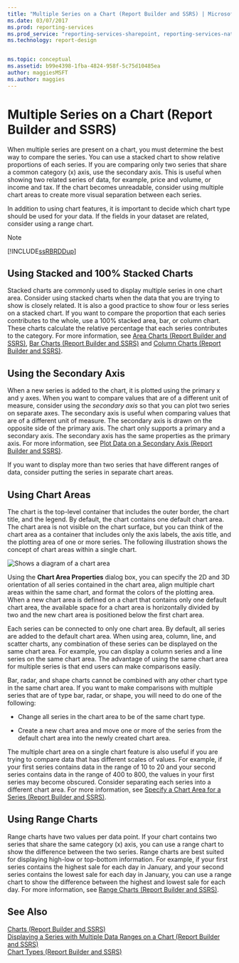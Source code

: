 ```yaml
---
title: "Multiple Series on a Chart (Report Builder and SSRS) | Microsoft Docs"
ms.date: 03/07/2017
ms.prod: reporting-services
ms.prod_service: "reporting-services-sharepoint, reporting-services-native"
ms.technology: report-design


ms.topic: conceptual
ms.assetid: b99e4398-1fba-4824-958f-5c75d10485ea
author: maggiesMSFT
ms.author: maggies
---
```

# Multiple Series on a Chart (Report Builder and SSRS)
  When multiple series are present on a chart, you must determine the best way to compare the series. You can use a stacked chart to show relative proportions of each series. If you are comparing only two series that share a common category (x) axis, use the secondary axis. This is useful when showing two related series of data, for example, price and volume, or income and tax. If the chart becomes unreadable, consider using multiple chart areas to create more visual separation between each series.  
  
 In addition to using chart features, it is important to decide which chart type should be used for your data. If the fields in your dataset are related, consider using a range chart.  
  
> [!NOTE]  
>  [!INCLUDE[ssRBRDDup](../../includes/ssrbrddup-md.md)]  
  
## Using Stacked and 100% Stacked Charts  
 Stacked charts are commonly used to display multiple series in one chart area. Consider using stacked charts when the data that you are trying to show is closely related. It is also a good practice to show four or less series on a stacked chart. If you want to compare the proportion that each series contributes to the whole, use a 100% stacked area, bar, or column chart. These charts calculate the relative percentage that each series contributes to the category. For more information, see [Area Charts &#40;Report Builder and SSRS&#41;](../../reporting-services/report-design/area-charts-report-builder-and-ssrs.md), [Bar Charts &#40;Report Builder and SSRS&#41;](../../reporting-services/report-design/bar-charts-report-builder-and-ssrs.md) and [Column Charts &#40;Report Builder and SSRS&#41;](../../reporting-services/report-design/column-charts-report-builder-and-ssrs.md).  
  
## Using the Secondary Axis  
 When a new series is added to the chart, it is plotted using the primary x and y axes. When you want to compare values that are of a different unit of measure, consider using the *secondary axis* so that you can plot two series on separate axes. The secondary axis is useful when comparing values that are of a different unit of measure. The secondary axis is drawn on the opposite side of the primary axis. The chart only supports a primary and a secondary axis. The secondary axis has the same properties as the primary axis. For more information, see [Plot Data on a Secondary Axis &#40;Report Builder and SSRS&#41;](../../reporting-services/report-design/plot-data-on-a-secondary-axis-report-builder-and-ssrs.md).  
  
 If you want to display more than two series that have different ranges of data, consider putting the series in separate chart areas.  
  
## Using Chart Areas  
 The chart is the top-level container that includes the outer border, the chart title, and the legend. By default, the chart contains one default chart area. The chart area is not visible on the chart surface, but you can think of the chart area as a container that includes only the axis labels, the axis title, and the plotting area of one or more series. The following illustration shows the concept of chart areas within a single chart.  
  
 ![Shows a diagram of a chart area](../../reporting-services/report-design/media/chartareasdiagram.gif "Shows a diagram of a chart area")  
  
 Using the **Chart Area Properties** dialog box, you can specify the 2D and 3D orientation of all series contained in the chart area, align multiple chart areas within the same chart, and format the colors of the plotting area. When a new chart area is defined on a chart that contains only one default chart area, the available space for a chart area is horizontally divided by two and the new chart area is positioned below the first chart area.  
  
 Each series can be connected to only one chart area. By default, all series are added to the default chart area. When using area, column, line, and scatter charts, any combination of these series can be displayed on the same chart area. For example, you can display a column series and a line series on the same chart area. The advantage of using the same chart area for multiple series is that end users can make comparisons easily.  
  
 Bar, radar, and shape charts cannot be combined with any other chart type in the same chart area. If you want to make comparisons with multiple series that are of type bar, radar, or shape, you will need to do one of the following:  
  
-   Change all series in the chart area to be of the same chart type.  
  
-   Create a new chart area and move one or more of the series from the default chart area into the newly created chart area.  
  
 The multiple chart area on a single chart feature is also useful if you are trying to compare data that has different scales of values. For example, if your first series contains data in the range of 10 to 20 and your second series contains data in the range of 400 to 800, the values in your first series may become obscured. Consider separating each series into a different chart area. For more information, see [Specify a Chart Area for a Series &#40;Report Builder and SSRS&#41;](../../reporting-services/report-design/specify-a-chart-area-for-a-series-report-builder-and-ssrs.md).  
  
## Using Range Charts  
 Range charts have two values per data point. If your chart contains two series that share the same category (x) axis, you can use a range chart to show the difference between the two series. Range charts are best suited for displaying high-low or top-bottom information. For example, if your first series contains the highest sale for each day in January, and your second series contains the lowest sale for each day in January, you can use a range chart to show the difference between the highest and lowest sale for each day. For more information, see [Range Charts &#40;Report Builder and SSRS&#41;](../../reporting-services/report-design/range-charts-report-builder-and-ssrs.md).  
  
## See Also  
 [Charts &#40;Report Builder and SSRS&#41;](../../reporting-services/report-design/charts-report-builder-and-ssrs.md)   
 [Displaying a Series with Multiple Data Ranges on a Chart &#40;Report Builder and SSRS&#41;](../../reporting-services/report-design/displaying-a-series-with-multiple-data-ranges-on-a-chart.md)   
 [Chart Types &#40;Report Builder and SSRS&#41;](../../reporting-services/report-design/chart-types-report-builder-and-ssrs.md)  
  
  
